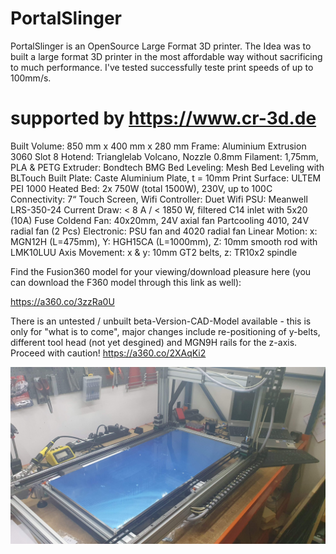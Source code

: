 # PortalSlinger
PortalSlinger is an OpenSource Large Format 3D printer. The Idea was to built a large format 3D printer in the most affordable way without sacrificing to much performance. I've tested successfully teste print speeds of up to 100mm/s.

# supported by https://www.cr-3d.de

Built Volume: 	850 mm x 400 mm x 280 mm
Frame:          Aluminium Extrusion 3060 Slot 8
Hotend:       	Trianglelab Volcano, Nozzle 0.8mm
Filament:     	1,75mm, PLA & PETG
Extruder:     	Bondtech BMG
Bed Leveling: 	Mesh Bed Leveling with BLTouch
Built Plate:    Caste Aluminium Plate, t = 10mm
Print Surface:  ULTEM PEI 1000
Heated Bed:   	2x 750W (total 1500W), 230V, up to 100C
Connectivity:  	7“ Touch Screen, Wifi
Controller:   	Duet Wifi
PSU:          	Meanwell LRS-350-24
Current Draw: 	< 8 A / < 1850 W, filtered C14 inlet with 5x20 (10A) Fuse
Coldend Fan:  	40x20mm, 24V axial fan
Partcooling   	4010, 24V radial fan (2 Pcs)
Electronic:   	PSU fan and 4020 radial fan
Linear Motion:  x: MGN12H (L=475mm), Y: HGH15CA (L=1000mm), Z: 10mm smooth rod with LMK10LUU
Axis Movement:  x & y: 10mm GT2 belts, z: TR10x2 spindle

Find the Fusion360 model for your viewing/download pleasure here (you can download the F360 model through this link as well):

https://a360.co/3zzRa0U

There is an untested / unbuilt beta-Version-CAD-Model available - this is only for "what is to come", major changes include re-positioning of y-belts, different tool head (not yet desgined) and MGN9H rails for the z-axis. Proceed with caution! https://a360.co/2XAqKi2

![PortalSlinger](https://github.com/MacNite/PortalSlinger/blob/main/Pictures/20210910_215533.jpg?raw=true)

